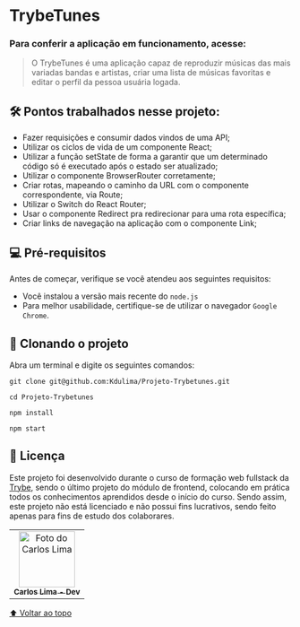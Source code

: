 # TrybeTunes
### Para conferir a aplicação em funcionamento, acesse: 

> O TrybeTunes é uma aplicação capaz de reproduzir músicas das mais variadas bandas e artistas, criar uma lista de músicas favoritas e editar o perfil da pessoa usuária logada.

## 🛠️ Pontos trabalhados nesse projeto:

- Fazer requisições e consumir dados vindos de uma API;
- Utilizar os ciclos de vida de um componente React;
- Utilizar a função setState de forma a garantir que um determinado código só é executado após o estado ser atualizado;
- Utilizar o componente BrowserRouter corretamente;
- Criar rotas, mapeando o caminho da URL com o componente correspondente, via Route;
- Utilizar o Switch do React Router;
- Usar o componente Redirect pra redirecionar para uma rota específica;
- Criar links de navegação na aplicação com o componente Link;

## 💻 Pré-requisitos

Antes de começar, verifique se você atendeu aos seguintes requisitos:

* Você instalou a versão mais recente do `node.js`
* Para melhor usabilidade, certifique-se de utilizar o navegador `Google Chrome`.

## 🚀 Clonando o projeto
Abra um terminal e digite os seguintes comandos:
```
git clone git@github.com:Kdulima/Projeto-Trybetunes.git

cd Projeto-Trybetunes

npm install

npm start

```

## 📝 Licença

Este projeto foi desenvolvido durante o curso de formação web fullstack da [Trybe](https://www.betrybe.com/), sendo o último projeto do módulo de frontend, colocando em prática todos os conhecimentos aprendidos desde o início do curso. Sendo assim, este projeto não está licenciado e não possui fins lucrativos, sendo feito apenas para fins de estudo dos colaborares.


<table>
  <tr>
    <td align="center">
      <a href="https://www.linkedin.com/in/carloslima90/" target="_blank" rel="noopener noreferrer">
        <img src="https://ca.slack-edge.com/TMDDFEPFU-U028A6P9R6C-7e3268b53ede-512" width="100px;" alt="Foto do Carlos Lima"/><br>
        <sub>
          <b>Carlos Lima - Dev</b>
        </sub>
      </a>
    </td>
  </tr>
</table>

[⬆ Voltar ao topo](#TrybeTunes)<br>
